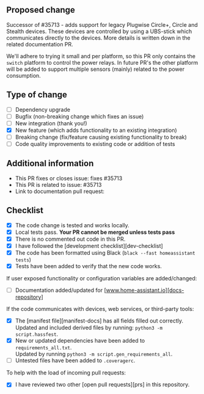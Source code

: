## Proposed change
Successor of #35713 - adds support for legacy Plugwise Circle+, Circle and Stealth devices. 
These devices are controlled by using a UBS-stick which communicates directly to the devices. 
More details is written down in the related documentation PR.

We'll adhere to trying it small and per platform, so this PR only contains the `switch` platform to control the power relays. 
In future PR's the other platform will be added to support multiple sensors (mainly) related to the power consumption.

## Type of change

- [ ] Dependency upgrade
- [ ] Bugfix (non-breaking change which fixes an issue)
- [ ] New integration (thank you!)
- [x] New feature (which adds functionality to an existing integration)
- [ ] Breaking change (fix/feature causing existing functionality to break)
- [ ] Code quality improvements to existing code or addition of tests

## Additional information

- This PR fixes or closes issue: fixes #35713
- This PR is related to issue: #35713
- Link to documentation pull request: 

## Checklist

- [x] The code change is tested and works locally.
- [x] Local tests pass. **Your PR cannot be merged unless tests pass**
- [x] There is no commented out code in this PR.
- [x] I have followed the [development checklist][dev-checklist]
- [x] The code has been formatted using Black (`black --fast homeassistant tests`)
- [x] Tests have been added to verify that the new code works.

If user exposed functionality or configuration variables are added/changed:

- [ ] Documentation added/updated for [www.home-assistant.io][docs-repository]

If the code communicates with devices, web services, or third-party tools:

- [x] The [manifest file][manifest-docs] has all fields filled out correctly.  
      Updated and included derived files by running: `python3 -m script.hassfest`.
- [x] New or updated dependencies have been added to `requirements_all.txt`.  
      Updated by running `python3 -m script.gen_requirements_all`.
- [ ] Untested files have been added to `.coveragerc`.

To help with the load of incoming pull requests:

- [x] I have reviewed two other [open pull requests][prs] in this repository.
